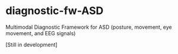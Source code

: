 # diagnostic-fw-ASD
Multimodal Diagnostic Framework for ASD (posture, movement, eye movement, and EEG signals)

[Still in development]

